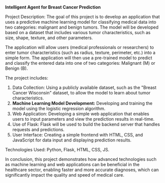 **Intelligent Agent for Breast Cancer Prediction**

Project Description:
The goal of this project is to develop an application that uses a predictive machine learning model for classifying medical data into two categories: malignant and benign tumors. The model will be developed based on a dataset that includes various tumor characteristics, such as size, shape, texture, and other parameters.

The application will allow users (medical professionals or researchers) to enter tumor characteristics (such as radius, texture, perimeter, etc.) into a simple form. The application will then use a pre-trained model to predict and classify the entered data into one of two categories: Malignant (M) or Benign (B).

The project includes:
1. Data Collection: Using a publicly available dataset, such as the "Breast Cancer Wisconsin" dataset, to allow the model to learn about tumor characteristics.
2. **Machine Learning Model Development:** Developing and training the model using the logistic regression algorithm.
3. Web Application: Developing a simple web application that enables users to input parameters and view the prediction results in real-time.
4. Use of Flask: Flask will be used to build the backend server that handles requests and predictions.
5. User Interface: Creating a simple frontend with HTML, CSS, and JavaScript for data input and displaying prediction results.

Technologies Used: Python, Flask, HTML, CSS, JS.

In conclusion, this project demonstrates how advanced technologies such as machine learning and web applications can be beneficial in the healthcare sector, enabling faster and more accurate diagnoses, which can significantly impact the quality and speed of medical care.
